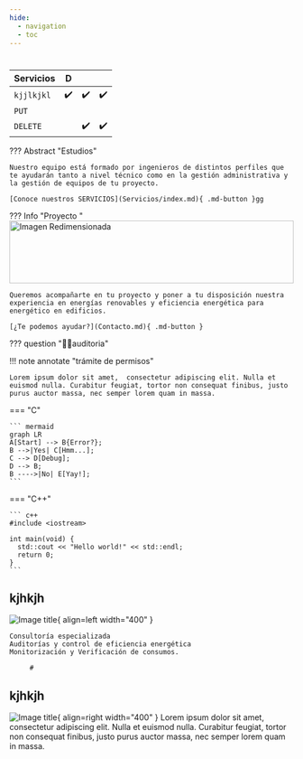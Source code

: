 ```yaml
---
hide:
  - navigation
  - toc
---
```

# 
| Servicios  |D| | | 
| ---------- |-|-|-|
| `kjjlkjkl` |✔️|✔️|✔️|
| `PUT`      | | | | 
| `DELETE`   | |✔️|✔️|

??? Abstract "Estudios"
    
    Nuestro equipo está formado por ingenieros de distintos perfiles que te ayudarán tanto a nivel técnico como en la gestión administrativa y la gestión de equipos de tu proyecto.

    [Conoce nuestros SERVICIOS](Servicios/index.md){ .md-button }gg


??? Info "Proyecto "
    <img src="../../assets/equipo.jpg" alt="Imagen Redimensionada" style="width: 100%; height: 111px; object-fit: cover;">


    Queremos acompañarte en tu proyecto y poner a tu disposición nuestra experiencia en energías renovables y eficiencia energética para  energético en edificios.

    [¿Te podemos ayudar?](Contacto.md){ .md-button }


??? question "🙋‍♀️auditoria"
 

!!! note annotate "trámite de permisos"

    Lorem ipsum dolor sit amet,  consectetur adipiscing elit. Nulla et
    euismod nulla. Curabitur feugiat, tortor non consequat finibus, justo
    purus auctor massa, nec semper lorem quam in massa.



=== "C"

    ``` mermaid
    graph LR
    A[Start] --> B{Error?};
    B -->|Yes| C[Hmm...];
    C --> D[Debug];
    D --> B;
    B ---->|No| E[Yay!];
    ```

=== "C++"

    ``` c++
    #include <iostream>

    int main(void) {
      std::cout << "Hello world!" << std::endl;
      return 0;
    }
    ```
 
## kjhkjh
![Image title](https://dummyimage.com/600x400/eee/aaa){ align=left width="400" }

    Consultoría especializada
    Auditorías y control de eficiencia energética
    Monitorización y Verificación de consumos.

         # 
## kjhkjh
![Image title](https://dummyimage.com/600x400/eee/aaa){ align=right width="400" }
Lorem ipsum dolor sit amet, consectetur 
adipiscing elit. Nulla et euismod nulla. Curabitur feugiat, tortor non consequat finibus,
justo purus auctor massa, nec semper lorem quam in massa.
        